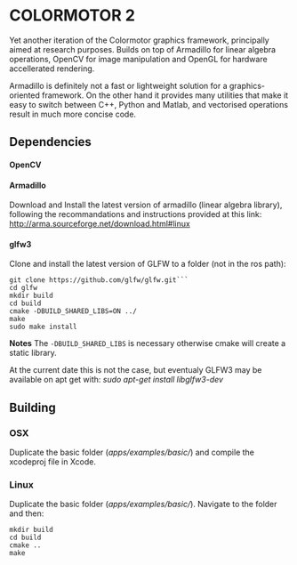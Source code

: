 # COLORMOTOR 2

Yet another iteration of the Colormotor graphics framework, principally aimed at research purposes. Builds on top of Armadillo for linear algebra operations, OpenCV for image manipulation and OpenGL for hardware accellerated rendering. 

Armadillo is definitely not a fast or lightweight solution for a graphics-oriented framework. On the other hand it provides many utilities that make it easy to switch between C++, Python and Matlab, and vectorised operations result in much more concise code.

## **Dependencies**

#### OpenCV

#### Armadillo

Download and Install the latest version of armadillo (linear algebra library), following the recommandations and instructions provided at this link:
http://arma.sourceforge.net/download.html#linux


#### glfw3

Clone and install the latest version of GLFW to a folder (not in the ros path):

```
git clone https://github.com/glfw/glfw.git```
cd glfw
mkdir build
cd build
cmake -DBUILD_SHARED_LIBS=ON ../
make
sudo make install
```

**Notes** The `-DBUILD_SHARED_LIBS` is necessary otherwise cmake will create a static library.

At the current date this is not the case, but eventualy GLFW3 may be available on apt get with:
*sudo apt-get install libglfw3-dev*

## **Building**

### OSX
Duplicate the basic folder (*apps/examples/basic/*) and compile the xcodeproj file in Xcode.

### Linux
Duplicate the basic folder (*apps/examples/basic/*). 
Navigate to the folder and then:

```
mkdir build
cd build
cmake ..
make
```
